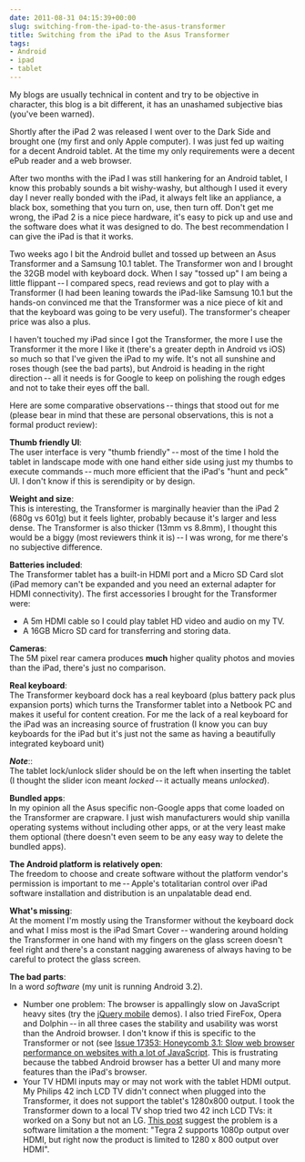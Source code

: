 ```yaml
---
date: 2011-08-31 04:15:39+00:00
slug: switching-from-the-ipad-to-the-asus-transformer
title: Switching from the iPad to the Asus Transformer
tags:
- Android
- ipad
- tablet
---
```


My blogs are usually technical in content and try to be objective in character, this blog is a bit different, it has an unashamed subjective bias (you've been warned).

Shortly after the iPad 2 was released I went over to the Dark Side and brought one (my first and only Apple computer). I was just fed up waiting for a decent Android tablet. At the time my only requirements were a decent ePub reader and a web browser.

<!--more-->

After two months with the iPad I was still hankering for an Android tablet, I know this probably sounds a bit wishy-washy, but  although I used it every day I never really bonded with the iPad, it always felt like an appliance, a black box, something that you turn on, use, then turn off.  Don't get me wrong, the iPad 2 is a nice piece hardware, it's easy to pick up and use and the software does what it was designed to do.  The best recommendation I can give the iPad is that it works.

Two weeks ago I bit the Android bullet and tossed up between an Asus Transformer and a Samsung 10.1 tablet.  The Transformer won and I brought the 32GB model with keyboard dock. When I say "tossed up" I am being a little flippant -- I compared specs, read reviews and got to play with a Transformer (I had been leaning towards the iPad-like Samsung 10.1 but the hands-on convinced me that the Transformer was a nice piece of kit and that the keyboard was going to be very useful). The transformer's cheaper price was also a plus.

I haven't touched my iPad since I got the Transformer, the more I use the Transformer it the more I like it (there's a greater depth in Android vs iOS) so much so that I've given the iPad to my wife. It's not all sunshine and roses though (see the bad parts), but Android is heading in the right direction -- all it needs is for Google to keep on polishing the rough edges and not to take their eyes off the ball.

Here are some comparative observations -- things that stood out for me (please bear in mind that these are personal observations, this is not a formal product review):

**Thumb friendly UI**:<br>
     The user interface is very "thumb friendly" -- most of the time I hold the tablet in landscape mode with one hand either side using just my thumbs to execute commands -- much more efficient that the iPad's "hunt and peck" UI. I don't know if this is serendipity or by design.

**Weight and size**:<br>
     This is interesting, the Transformer is marginally heavier than the iPad 2 (680g vs 601g) but it feels lighter, probably because it's larger and less dense. The Transformer is also thicker (13mm vs 8.8mm), I thought this would be a biggy (most reviewers think it is) -- I was wrong, for me there's no subjective difference.

**Batteries included**:<br>
     The Transformer tablet has a built-in HDMI port and a Micro SD Card slot (iPad memory can't be expanded and you need an external adapter for HDMI connectivity).  The first accessories I brought for the Transformer were: 

  * A 5m HDMI cable so I could play tablet HD video and audio on my TV. 
  * A 16GB Micro SD card for transferring and storing data.

**Cameras**:<br>
     The 5M pixel rear camera produces **much** higher quality photos and movies than the iPad, there's just no comparison.

**Real keyboard**:<br>
     The Transformer keyboard dock has a real keyboard (plus battery pack plus expansion ports) which turns the Transformer tablet into a Netbook PC and makes it useful for content creation. For me the lack of a real keyboard for the iPad was an increasing source of frustration (I know you can buy keyboards for the iPad but it's just not the same as having a beautifully integrated keyboard unit) 


**_Note_**::<br>
The tablet lock/unlock slider should be on the left when inserting the tablet (I thought the slider icon meant _locked_ -- it actually means _unlocked_).

**Bundled apps**:<br>
     In my opinion all the Asus specific non-Google apps that come loaded on the Transformer are crapware.  I just wish manufacturers would ship vanilla operating systems without including other apps, or at the very least make them optional (there doesn't even seem to be any easy way to delete the bundled apps).

**The Android platform is relatively open**:<br>
     The freedom to choose and create software without the platform vendor's permission is important to me -- Apple's totalitarian control over iPad software installation and distribution is an unpalatable dead end.

**What's missing**:<br>
     At the moment I'm mostly using the Transformer without the keyboard dock and what I miss most is the iPad Smart Cover -- wandering around holding the Transformer in one hand with my fingers on the glass screen doesn't feel right and there's a constant nagging awareness of always having to be careful to protect the glass screen.

**The bad parts**:<br>
     In a word _software_ (my unit is running Android 3.2). 

  * Number one problem: The browser is appallingly slow on JavaScript heavy sites (try the [jQuery mobile](http://jquerymobile.com/) demos). I also tried FireFox, Opera and Dolphin -- in all three cases the stability and usability was worst than the Android browser. I don't know if this is specific to the Transformer or not (see [Issue 17353: Honeycomb 3.1: Slow web browser performance on websites with a lot of JavaScript](http://code.google.com/p/android/issues/detail?id=17353). This is frustrating because the tabbed Android browser has a better UI and many more features than the iPad's browser. 
  * Your TV HDMI inputs may or may not work with the tablet HDMI output. My Philips 42 inch LCD TV didn't connect when plugged into the Transformer, it does not support the tablet's 1280x800 output. I took the Transformer down to a local TV shop tried two 42 inch LCD TVs: it worked on a Sony but not an LG. [This post](http://forums.bit-tech.net/showpost.php?p=2637974&postcount=83) suggest the problem is a software limitation a the moment: "Tegra 2 supports 1080p output over HDMI, but right now the product is limited to 1280 x 800 output over HDMI". 
